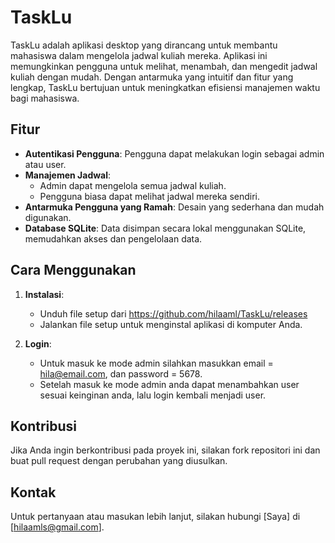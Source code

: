 # TaskLu

TaskLu adalah aplikasi desktop yang dirancang untuk membantu mahasiswa dalam mengelola jadwal kuliah mereka. Aplikasi ini memungkinkan pengguna untuk melihat, menambah, dan mengedit jadwal kuliah dengan mudah. Dengan antarmuka yang intuitif dan fitur yang lengkap, TaskLu bertujuan untuk meningkatkan efisiensi manajemen waktu bagi mahasiswa.

## Fitur

- **Autentikasi Pengguna**: Pengguna dapat melakukan login sebagai admin atau user.
- **Manajemen Jadwal**: 
  - Admin dapat mengelola semua jadwal kuliah.
  - Pengguna biasa dapat melihat jadwal mereka sendiri.
- **Antarmuka Pengguna yang Ramah**: Desain yang sederhana dan mudah digunakan.
- **Database SQLite**: Data disimpan secara lokal menggunakan SQLite, memudahkan akses dan pengelolaan data.

## Cara Menggunakan

1. **Instalasi**:
   - Unduh file setup dari https://github.com/hilaaml/TaskLu/releases
   - Jalankan file setup untuk menginstal aplikasi di komputer Anda.

2. **Login**:
   - Untuk masuk ke mode admin silahkan masukkan email = hila@email.com, dan password = 5678.
   - Setelah masuk ke mode admin anda dapat menambahkan user sesuai keinginan anda, lalu login kembali menjadi user.

## Kontribusi

Jika Anda ingin berkontribusi pada proyek ini, silakan fork repositori ini dan buat pull request dengan perubahan yang diusulkan.

## Kontak

Untuk pertanyaan atau masukan lebih lanjut, silakan hubungi [Saya] di [hilaamls@gmail.com].
